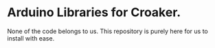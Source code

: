 # Arduino Libraries for Croaker.
None of the code belongs to us. This repository is purely here for us to install with ease.
